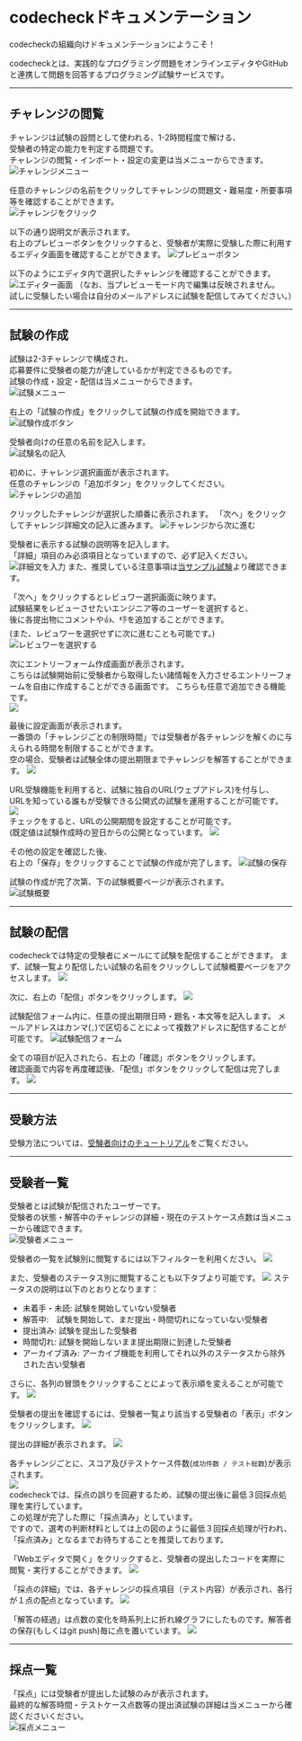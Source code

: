 # codecheckドキュメンテーション
codecheckの組織向けドキュメンテーションにようこそ！

codecheckとは、実践的なプログラミング問題をオンラインエディタやGitHubと連携して問題を回答するプログラミング試験サービスです。

---

## チャレンジの閲覧

チャレンジは試験の設問として使われる、1-2時間程度で解ける、  
受験者の特定の能力を判定する問題です。  
チャレンジの閲覧・インポート・設定の変更は当メニューからできます。  
![チャレンジメニュー](images/challenge_menu_hl.png)

任意のチャレンジの名前をクリックしてチャレンジの問題文・難易度・所要事項等を確認することができます。  
![チャレンジをクリック](images/click_challenge_hl.png)

以下の通り説明文が表示されます。  
右上のプレビューボタンをクリックすると、受験者が実際に受験した際に利用するエディタ画面を確認することができます。
![プレビューボタン](images/preview_button_hl.png)

以下のようにエディタ内で選択したチャレンジを確認することができます。
![エディター画面](images/editor_interface_sm.png)
（なお、当プレビューモード内で編集は反映されません。  
試しに受験したい場合は自分のメールアドレスに試験を配信してみてください。）

---

## 試験の作成
試験は2-3チャレンジで構成され、  
応募要件に受験者の能力が達しているかが判定できるものです。  
試験の作成・設定・配信は当メニューからできます。  
![試験メニュー](images/exam_menu_hl.png)

右上の「試験の作成」をクリックして試験の作成を開始できます。
![試験作成ボタン](images/create_exam_hl.png)

受験者向けの任意の名前を記入します。  
![試験名の記入](images/name_exam_hl.png)

初めに、チャレンジ選択画面が表示されます。  
任意のチャレンジの「追加ボタン」をクリックしてください。  
![チャレンジの追加](images/add_challenge_hl.png)

クリックしたチャレンジが選択した順番に表示されます。
「次へ」をクリックしてチャレンジ詳細文の記入に進みます。
![チャレンジから次に進む](images/next_challenge_hl.png)

受験者に表示する試験の説明等を記入します。  
「詳細」項目のみ必須項目となっていますので、必ず記入ください。
![詳細文を入力](images/enter_details_hl.png)
また、推奨している注意事項は[当サンプル試験](https://app.code-check.io/urlexams/25d21f95-1db7-4fd2-b783-dac3fc92af65)より確認できます。

「次へ」をクリックするとレビュワー選択画面に映ります。  
試験結果をレビューさせたいエンジニア等のユーザーを選択すると、  
後に各提出物にコメントや:+1:、:-1:を追加することができます。  
(また、レビュワーを選択せずに次に進むことも可能です。)
![レビュワーを選択する](images/select_reviewers_sm.png)

次にエントリーフォーム作成画面が表示されます。  
こちらは試験開始前に受験者から取得したい諸情報を入力させるエントリーフォームを自由に作成することができる画面です。
こちらも任意で追加できる機能です。  
![](images/create_entry_form_sm.png)
<!-- また、ATSとの連携をさせたい場合は、以下の「ATS連携推奨利用方法」をご覧ください。 -->

最後に設定画面が表示されます。  
一番頭の「チャレンジごとの制限時間」では受験者が各チャレンジを解くのに与えられる時間を制限することができます。  
空の場合、受験者は試験全体の提出期限までチャレンジを解答することができます。
![](images/exam_settings_challenge_time_limit_hl.png)

URL受験機能を利用すると、試験に独自のURL(ウェブアドレス)を付与し、  
URLを知っている誰もが受験できる公開式の試験を運用することが可能です。
![](images/url_exam_unchecked_sm.png)  
チェックをすると、URLの公開期間を設定することが可能です。  
(既定値は試験作成時の翌日からの公開となっています。
![](images/url_exam_checked_sm.png)

その他の設定を確認した後、  
右上の「保存」をクリックすることで試験の作成が完了します。
![試験の保存](images/exam_settings_save_hl.png)

試験の作成が完了次第、下の試験概要ページが表示されます。  
![試験概要](images/exam_outline_sm.png)  

---

## 試験の配信
codecheckでは特定の受験者にメールにて試験を配信することができます。
まず、試験一覧より配信したい試験の名前をクリックしして試験概要ページをアクセスします。
![](images/view_exam_outline_sm.png)

次に、右上の「配信」ボタンをクリックします。
![](images/deliver_exam_hl.png)

試験配信フォーム内に、任意の提出期限日時・題名・本文等を記入します。
メールアドレスはカンマ(`,`)で区切ることによって複数アドレスに配信することが可能です。
![試験配信フォーム](images/deliver_exam_form_sm.png)

全ての項目が記入されたら、右上の「確認」ボタンをクリックします。  
確認画面で内容を再度確認後、「配信」ボタンをクリックして配信は完了します。
![](images/confirm_delivery_hl.png)

---

## 受験方法

受験方法については、[受験者向けのチュートリアル](https://code-check.github.io/docs/ja/get_started/)をご覧ください。

---

## 受験者一覧
受験者とは試験が配信されたユーザーです。  
受験者の状態・解答中のチャレンジの詳細・現在のテストケース点数は当メニューから確認できます。  
![受験者メニュー](images/applicants_menu_hl.png)

受験者の一覧を試験別に閲覧するには以下フィルターを利用ください。
![](images/applicants_filter_sm.png)

また、受験者のステータス別に閲覧することも以下タブより可能です。
![](images/applicants_tabs_sm.png)
ステータスの説明は以下のとおりとなります：
- 未着手・未読: 試験を開始していない受験者
- 解答中:　試験を開始して、まだ提出・時間切れになっていない受験者
- 提出済み: 試験を提出した受験者
- 時間切れ: 試験を開始しないまま提出期限に到達した受験者
- アーカイブ済み: アーカイブ機能を利用してそれ以外のステータスから除外された古い受験者

さらに、各列の冒頭をクリックすることによって表示順を変えることが可能です。
![](images/applicants_sort_sm.png)

受験者の提出を確認するには、受験者一覧より該当する受験者の「表示」ボタンをクリックします。
![](images/view_submission_hl.png)

提出の詳細が表示されます。
![](images/submission_top_sm.png)

各チャレンジごとに、スコア及びテストケース件数(`成功件数 / テスト総数`)が表示されます。  
![](images/score_log_sm.png)  
codecheckでは、採点の誤りを回避するため、試験の提出後に最低３回採点処理を実行しています。  
この処理が完了した際に「採点済み」としています。  
ですので、選考の判断材料としては上の図のように最低３回採点処理が行われ、  
「採点済み」となるまでお待ちすることを推奨しております。

「Webエディタで開く」をクリックすると、受験者の提出したコードを実際に閲覧・実行することができます。
![](images/submission_web_editor_hl.png)

「採点の詳細」では、各チャレンジの採点項目（テスト内容）が表示され、各行が１点の配点となっています。
![](images/test_output_sm.png)

「解答の経過」は点数の変化を時系列上に折れ線グラフにしたものです。解答者の保存(もしくはgit push)毎に点を置いています。
![](images/history_graph_sm.png)

---

## 採点一覧
「採点」には受験者が提出した試験のみが表示されます。  
最終的な解答時間・テストケース点数等の提出済試験の詳細は当メニューから確認くださいください。  
![採点メニュー](images/submissions_menu_hl.png)
